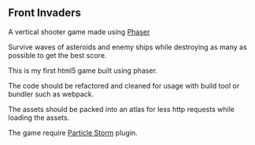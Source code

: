 ## Front Invaders

A vertical shooter game made using [Phaser](http://phaser.io/)

Survive waves of asteroids and enemy ships while destroying as many as possible to get the best score.

This is my first html5 game built using phaser. 

The code should be refactored and cleaned for usage with build tool or bundler such as webpack.

The assets should be packed into an atlas for less http requests while loading the assets.

The game require [Particle Storm](http://phaser.io/shop/plugins/particlestorm) plugin.